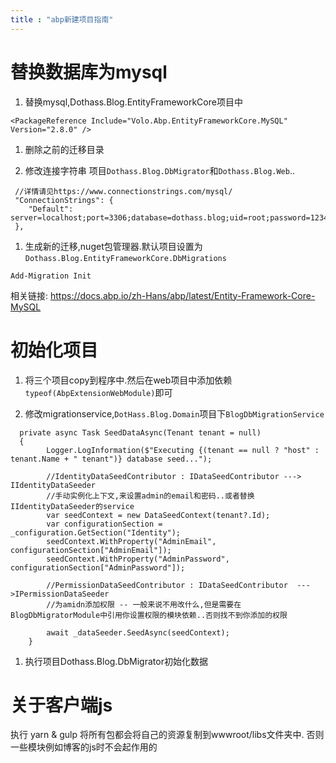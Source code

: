 ```yaml
---
title : "abp新建项目指南"
---
```


# 替换数据库为mysql

1. 替换mysql,Dothass.Blog.EntityFrameworkCore项目中

```
<PackageReference Include="Volo.Abp.EntityFrameworkCore.MySQL" Version="2.8.0" />
```

1. 删除之前的迁移目录

2. 修改连接字符串 项目`Dothass.Blog.DbMigrator`和`Dothass.Blog.Web`..

```
 //详情请见https://www.connectionstrings.com/mysql/
 "ConnectionStrings": {
    "Default": server=localhost;port=3306;database=dothass.blog;uid=root;password=123456"
 },
```

1. 生成新的迁移,nuget包管理器.默认项目设置为`Dothass.Blog.EntityFrameworkCore.DbMigrations`

```
Add-Migration Init
```

相关链接: <https://docs.abp.io/zh-Hans/abp/latest/Entity-Framework-Core-MySQL>

# 初始化项目

1. 将三个项目copy到程序中.然后在web项目中添加依赖`typeof(AbpExtensionWebModule)`即可

2. 修改migrationservice,`DotHass.Blog.Domain`项目下`BlogDbMigrationService`

```
  private async Task SeedDataAsync(Tenant tenant = null)
  {
      	Logger.LogInformation($"Executing {(tenant == null ? "host" : tenant.Name + " tenant")} database seed...");

        //IdentityDataSeedContributor : IDataSeedContributor ---> IIdentityDataSeeder
        //手动实例化上下文,来设置admin的email和密码..或者替换IIdentityDataSeeder的service
        var seedContext = new DataSeedContext(tenant?.Id);
        var configurationSection = _configuration.GetSection("Identity");
        seedContext.WithProperty("AdminEmail", configurationSection["AdminEmail"]);
        seedContext.WithProperty("AdminPassword", configurationSection["AdminPassword"]);

        //PermissionDataSeedContributor : IDataSeedContributor  --->IPermissionDataSeeder
        //为amidn添加权限 -- 一般来说不用改什么,但是需要在BlogDbMigratorModule中引用你设置权限的模块依赖..否则找不到你添加的权限

        await _dataSeeder.SeedAsync(seedContext);
    }
```

1. 执行项目Dothass.Blog.DbMigrator初始化数据

# 关于客户端js

执行 yarn & gulp 将所有包都会将自己的资源复制到wwwroot/libs文件夹中. 否则一些模块例如博客的js时不会起作用的
